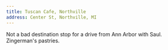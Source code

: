```yaml
---
title: Tuscan Cafe, Northville
address: Center St, Northville, MI
---
```

Not a bad destination stop for a drive from Ann Arbor with Saul.
Zingerman's pastries.
